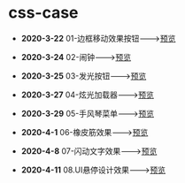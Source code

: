 # css-case

* **2020-3-22**	01-边框移动效果按钮--->[预览](https://codepen.io/lorelei47/pen/zYGJzMP)
* **2020-3-24**	02-闹钟--->[预览](https://codepen.io/lorelei47/pen/wvaYovd)
* **2020-3-25**	03-发光按钮--->[预览](https://codepen.io/lorelei47/pen/zYGMOyg)

* **2020-3-27**	04-炫光加载器--->[预览](https://codepen.io/lorelei47/pen/mdJarJj)

* **2020-3-29**	05-手风琴菜单--->[预览](https://codepen.io/lorelei47/pen/KKpbLEQ)

* **2020-4-1**	06-橡皮筋效果--->[预览](https://codepen.io/lorelei47/pen/PoqLvZV)

* **2020-4-8**	07-闪动文字效果--->[预览](https://codepen.io/lorelei47/pen/rNOBqzR)

* **2020-4-11**	08.UI悬停设计效果--->[预览](https://codepen.io/lorelei47/pen/qBOEQad)